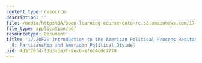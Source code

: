 ```yaml
---
content_type: resource
description: ''
file: /media/https%3A/open-learning-course-data-rc.s3.amazonaws.com/17-20-introduction-to-the-american-political-process-fall-2020/4d5f76f4f3b3ba3f9ec0efec4cdc77f9_MIT17_20F20_rec8.pdf
file_type: application/pdf
resourcetype: Document
title: '17.20F20 Introduction to the American Political Process Recitation Slides
  8: Partisanship and American Political Divide'
uid: 4d5f76f4-f3b3-ba3f-9ec0-efec4cdc77f9
---
```

